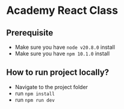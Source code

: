 # Academy React Class

## Prerequisite

- Make sure you have `node v20.8.0` install
- Make sure you have `npm 10.1.0` install

## How to run project locally?

- Navigate to the project folder
- run `npm install`
- run `npm run dev`
